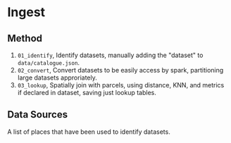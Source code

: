 # Ingest

## Method
1. `01_identify`, Identify datasets, manually adding the "dataset" to `data/catalogue.json`.
2. `02_convert`, Convert datasets to be easily access by spark, partitioning large datasets approriately.
3. `03_lookup`, Spatially join with parcels, using distance, KNN, and metrics if declared in dataset, saving just lookup tables.

## Data Sources
A list of places that have been used to identify datasets.

